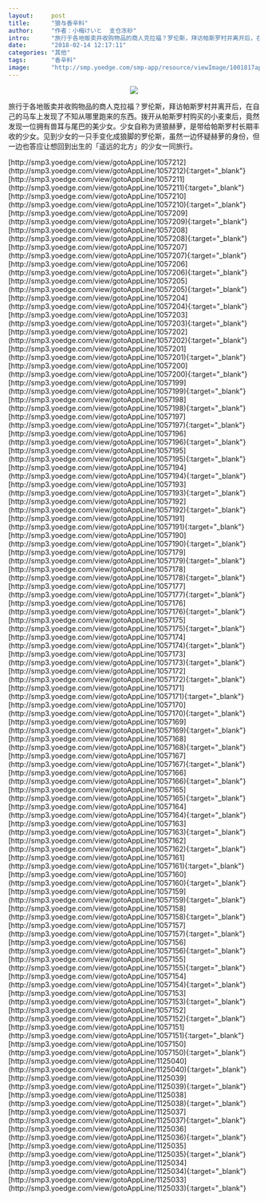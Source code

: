 ```yaml
---
layout:     post
title:      "狼与香辛料"
author:     "作者：小梅けいと  支仓冻砂"
intro:      "旅行于各地贩卖并收购物品的商人克拉福？罗伦斯，拜访帕斯罗村并离开后，在自己的马车上发现了不知从哪里跑来的东西。拨开从帕斯罗村购买的小麦束后，竟然发现一位拥有兽耳与尾巴的美少女。少女自称为贤狼赫萝，是带给帕斯罗村长期丰收的少女。见到少女的一只手变化成狼脚的罗伦斯，虽然一边怀疑赫萝的身份，但一边也答应让想回到出生的「遥远的北方」的少女一同旅行。"
date:       "2018-02-14 12:17:11"
categories: "其他"
tags:       "香辛料"
image:      "http://smp.yoedge.com/smp-app/resource/viewImage/1001817appline.png"
---
```

<div style="text-align: center">
<p><img src="http://smp.yoedge.com/smp-app/resource/viewImage/1001817appline.png"/></p>
</div>
<p class="post-meta">
<span>旅行于各地贩卖并收购物品的商人克拉福？罗伦斯，拜访帕斯罗村并离开后，在自己的马车上发现了不知从哪里跑来的东西。拨开从帕斯罗村购买的小麦束后，竟然发现一位拥有兽耳与尾巴的美少女。少女自称为贤狼赫萝，是带给帕斯罗村长期丰收的少女。见到少女的一只手变化成狼脚的罗伦斯，虽然一边怀疑赫萝的身份，但一边也答应让想回到出生的「遥远的北方」的少女一同旅行。</span>
</p>
[http://smp3.yoedge.com/view/gotoAppLine/1057212](http://smp3.yoedge.com/view/gotoAppLine/1057212){:target="_blank"}
[http://smp3.yoedge.com/view/gotoAppLine/1057211](http://smp3.yoedge.com/view/gotoAppLine/1057211){:target="_blank"}
[http://smp3.yoedge.com/view/gotoAppLine/1057210](http://smp3.yoedge.com/view/gotoAppLine/1057210){:target="_blank"}
[http://smp3.yoedge.com/view/gotoAppLine/1057209](http://smp3.yoedge.com/view/gotoAppLine/1057209){:target="_blank"}
[http://smp3.yoedge.com/view/gotoAppLine/1057208](http://smp3.yoedge.com/view/gotoAppLine/1057208){:target="_blank"}
[http://smp3.yoedge.com/view/gotoAppLine/1057207](http://smp3.yoedge.com/view/gotoAppLine/1057207){:target="_blank"}
[http://smp3.yoedge.com/view/gotoAppLine/1057206](http://smp3.yoedge.com/view/gotoAppLine/1057206){:target="_blank"}
[http://smp3.yoedge.com/view/gotoAppLine/1057205](http://smp3.yoedge.com/view/gotoAppLine/1057205){:target="_blank"}
[http://smp3.yoedge.com/view/gotoAppLine/1057204](http://smp3.yoedge.com/view/gotoAppLine/1057204){:target="_blank"}
[http://smp3.yoedge.com/view/gotoAppLine/1057203](http://smp3.yoedge.com/view/gotoAppLine/1057203){:target="_blank"}
[http://smp3.yoedge.com/view/gotoAppLine/1057202](http://smp3.yoedge.com/view/gotoAppLine/1057202){:target="_blank"}
[http://smp3.yoedge.com/view/gotoAppLine/1057201](http://smp3.yoedge.com/view/gotoAppLine/1057201){:target="_blank"}
[http://smp3.yoedge.com/view/gotoAppLine/1057200](http://smp3.yoedge.com/view/gotoAppLine/1057200){:target="_blank"}
[http://smp3.yoedge.com/view/gotoAppLine/1057199](http://smp3.yoedge.com/view/gotoAppLine/1057199){:target="_blank"}
[http://smp3.yoedge.com/view/gotoAppLine/1057198](http://smp3.yoedge.com/view/gotoAppLine/1057198){:target="_blank"}
[http://smp3.yoedge.com/view/gotoAppLine/1057197](http://smp3.yoedge.com/view/gotoAppLine/1057197){:target="_blank"}
[http://smp3.yoedge.com/view/gotoAppLine/1057196](http://smp3.yoedge.com/view/gotoAppLine/1057196){:target="_blank"}
[http://smp3.yoedge.com/view/gotoAppLine/1057195](http://smp3.yoedge.com/view/gotoAppLine/1057195){:target="_blank"}
[http://smp3.yoedge.com/view/gotoAppLine/1057194](http://smp3.yoedge.com/view/gotoAppLine/1057194){:target="_blank"}
[http://smp3.yoedge.com/view/gotoAppLine/1057193](http://smp3.yoedge.com/view/gotoAppLine/1057193){:target="_blank"}
[http://smp3.yoedge.com/view/gotoAppLine/1057192](http://smp3.yoedge.com/view/gotoAppLine/1057192){:target="_blank"}
[http://smp3.yoedge.com/view/gotoAppLine/1057191](http://smp3.yoedge.com/view/gotoAppLine/1057191){:target="_blank"}
[http://smp3.yoedge.com/view/gotoAppLine/1057190](http://smp3.yoedge.com/view/gotoAppLine/1057190){:target="_blank"}
[http://smp3.yoedge.com/view/gotoAppLine/1057179](http://smp3.yoedge.com/view/gotoAppLine/1057179){:target="_blank"}
[http://smp3.yoedge.com/view/gotoAppLine/1057178](http://smp3.yoedge.com/view/gotoAppLine/1057178){:target="_blank"}
[http://smp3.yoedge.com/view/gotoAppLine/1057177](http://smp3.yoedge.com/view/gotoAppLine/1057177){:target="_blank"}
[http://smp3.yoedge.com/view/gotoAppLine/1057176](http://smp3.yoedge.com/view/gotoAppLine/1057176){:target="_blank"}
[http://smp3.yoedge.com/view/gotoAppLine/1057175](http://smp3.yoedge.com/view/gotoAppLine/1057175){:target="_blank"}
[http://smp3.yoedge.com/view/gotoAppLine/1057174](http://smp3.yoedge.com/view/gotoAppLine/1057174){:target="_blank"}
[http://smp3.yoedge.com/view/gotoAppLine/1057173](http://smp3.yoedge.com/view/gotoAppLine/1057173){:target="_blank"}
[http://smp3.yoedge.com/view/gotoAppLine/1057172](http://smp3.yoedge.com/view/gotoAppLine/1057172){:target="_blank"}
[http://smp3.yoedge.com/view/gotoAppLine/1057171](http://smp3.yoedge.com/view/gotoAppLine/1057171){:target="_blank"}
[http://smp3.yoedge.com/view/gotoAppLine/1057170](http://smp3.yoedge.com/view/gotoAppLine/1057170){:target="_blank"}
[http://smp3.yoedge.com/view/gotoAppLine/1057169](http://smp3.yoedge.com/view/gotoAppLine/1057169){:target="_blank"}
[http://smp3.yoedge.com/view/gotoAppLine/1057168](http://smp3.yoedge.com/view/gotoAppLine/1057168){:target="_blank"}
[http://smp3.yoedge.com/view/gotoAppLine/1057167](http://smp3.yoedge.com/view/gotoAppLine/1057167){:target="_blank"}
[http://smp3.yoedge.com/view/gotoAppLine/1057166](http://smp3.yoedge.com/view/gotoAppLine/1057166){:target="_blank"}
[http://smp3.yoedge.com/view/gotoAppLine/1057165](http://smp3.yoedge.com/view/gotoAppLine/1057165){:target="_blank"}
[http://smp3.yoedge.com/view/gotoAppLine/1057164](http://smp3.yoedge.com/view/gotoAppLine/1057164){:target="_blank"}
[http://smp3.yoedge.com/view/gotoAppLine/1057163](http://smp3.yoedge.com/view/gotoAppLine/1057163){:target="_blank"}
[http://smp3.yoedge.com/view/gotoAppLine/1057162](http://smp3.yoedge.com/view/gotoAppLine/1057162){:target="_blank"}
[http://smp3.yoedge.com/view/gotoAppLine/1057161](http://smp3.yoedge.com/view/gotoAppLine/1057161){:target="_blank"}
[http://smp3.yoedge.com/view/gotoAppLine/1057160](http://smp3.yoedge.com/view/gotoAppLine/1057160){:target="_blank"}
[http://smp3.yoedge.com/view/gotoAppLine/1057159](http://smp3.yoedge.com/view/gotoAppLine/1057159){:target="_blank"}
[http://smp3.yoedge.com/view/gotoAppLine/1057158](http://smp3.yoedge.com/view/gotoAppLine/1057158){:target="_blank"}
[http://smp3.yoedge.com/view/gotoAppLine/1057157](http://smp3.yoedge.com/view/gotoAppLine/1057157){:target="_blank"}
[http://smp3.yoedge.com/view/gotoAppLine/1057156](http://smp3.yoedge.com/view/gotoAppLine/1057156){:target="_blank"}
[http://smp3.yoedge.com/view/gotoAppLine/1057155](http://smp3.yoedge.com/view/gotoAppLine/1057155){:target="_blank"}
[http://smp3.yoedge.com/view/gotoAppLine/1057154](http://smp3.yoedge.com/view/gotoAppLine/1057154){:target="_blank"}
[http://smp3.yoedge.com/view/gotoAppLine/1057153](http://smp3.yoedge.com/view/gotoAppLine/1057153){:target="_blank"}
[http://smp3.yoedge.com/view/gotoAppLine/1057152](http://smp3.yoedge.com/view/gotoAppLine/1057152){:target="_blank"}
[http://smp3.yoedge.com/view/gotoAppLine/1057151](http://smp3.yoedge.com/view/gotoAppLine/1057151){:target="_blank"}
[http://smp3.yoedge.com/view/gotoAppLine/1057150](http://smp3.yoedge.com/view/gotoAppLine/1057150){:target="_blank"}
[http://smp3.yoedge.com/view/gotoAppLine/1125040](http://smp3.yoedge.com/view/gotoAppLine/1125040){:target="_blank"}
[http://smp3.yoedge.com/view/gotoAppLine/1125039](http://smp3.yoedge.com/view/gotoAppLine/1125039){:target="_blank"}
[http://smp3.yoedge.com/view/gotoAppLine/1125038](http://smp3.yoedge.com/view/gotoAppLine/1125038){:target="_blank"}
[http://smp3.yoedge.com/view/gotoAppLine/1125037](http://smp3.yoedge.com/view/gotoAppLine/1125037){:target="_blank"}
[http://smp3.yoedge.com/view/gotoAppLine/1125036](http://smp3.yoedge.com/view/gotoAppLine/1125036){:target="_blank"}
[http://smp3.yoedge.com/view/gotoAppLine/1125035](http://smp3.yoedge.com/view/gotoAppLine/1125035){:target="_blank"}
[http://smp3.yoedge.com/view/gotoAppLine/1125034](http://smp3.yoedge.com/view/gotoAppLine/1125034){:target="_blank"}
[http://smp3.yoedge.com/view/gotoAppLine/1125033](http://smp3.yoedge.com/view/gotoAppLine/1125033){:target="_blank"}


